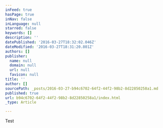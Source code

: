 ```yaml
---
inFeed: true
hasPage: true
inNav: false
inLanguage: null
starred: false
keywords: []
description: ''
datePublished: '2016-03-27T18:32:02.046Z'
dateModified: '2016-03-27T18:31:20.801Z'
authors: []
publisher:
  name: null
  domain: null
  url: null
  favicon: null
title: ''
author: []
sourcePath: _posts/2016-03-27-b94c6702-64f2-44f2-98b2-8d22850258a1.md
published: true
url: b94c6702-64f2-44f2-98b2-8d22850258a1/index.html
_type: Article

---
```

Test